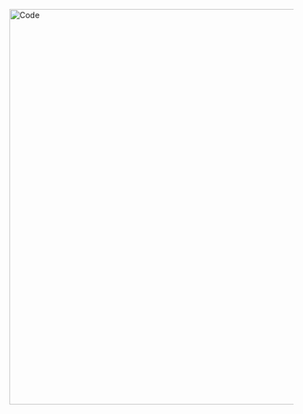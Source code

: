 <img alt="Code" width="700px"
        src="https://suit.readthedocs.io/en/latest/_images/hello-world.gif">
